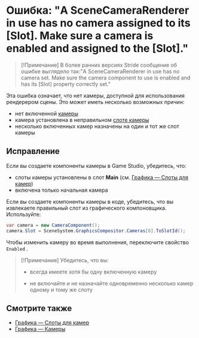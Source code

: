 # Ошибка: "A SceneCameraRenderer in use has no camera assigned to its [Slot]. Make sure a camera is enabled and assigned to the [Slot]."

>[!Примечание]
>В более ранних версиях Stride сообщение об ошибке выглядело так:"A SceneCameraRenderer in use has no camera set. Make sure the camera component to use is enabled and has its [Slot] property correctly set."

Эта ошибка означает, что нет камеры, доступной для использования рендерером сцены. Это может иметь несколько возможных причин:

* нет включенной [камеры](../graphics/cameras/index.md)
* камера установлена ​​в неправильном [слоте камеры](../graphics/cameras/camera-slots.md)
* несколько включенных камер назначены на один и тот же слот камеры

## Исправление

Если вы создаете компоненты камеры в Game Studio, убедитесь, что:

* слоты камеры установлены в слот **Main**  (см. [Графика — Слоты для камер](../graphics/cameras/camera-slots.md))
* включена только начальная камера

Если вы создаете компоненты камеры в коде, убедитесь, что вы извлекаете правильный слот из графического компоновщика. Используйте:

```cs
var camera = new CameraComponent();
camera.Slot = SceneSystem.GraphicsCompositor.Cameras[0].ToSlotId();
```

Чтобы изменить камеру во время выполнения, переключите свойство ``Enabled`` .

> [!Примечание]
> Убедитесь, что вы:
>
> * всегда имеете хотя бы одну включенную камеру
>
> * не включайте и не назначайте одновременно несколько камер одному и тому же слоту

## Смотрите также

* [Графика — Слоты для камер](../graphics/cameras/camera-slots.md)
* [Графика — Камеры](../graphics/cameras/index.md)